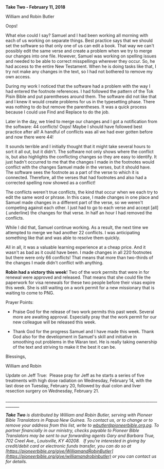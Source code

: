 **Take Two - February 11, 2018**

William and Robin Butler

Oops!

What else could I say? Samuel and I had been working all morning with
each of us working on separate things. Best practice says that we should
set the software so that only one of us can edit a book. That way we
can't possibly edit the same verse and create a problem when we try to
merge our changes into one file. However, Samuel was working on spelling
issues and needed to be able to correct misspellings wherever they
occur. So, he had access to the entire New Testament. When he is doing
tasks like that, I try not make any changes in the text, so I had not
bothered to remove my own access.

During my work I noticed that the software had a problem with the way I
had entered the footnote references. I had followed the pattern of the
Tok Pisin Bible and put parentheses around them. The software did not
like that and I knew it would create problems for us in the typesetting
phase. There was nothing to do but remove the parentheses. It was a
quick process because I could use Find and Replace to do the job.

Later in the day, we tried to merge our changes and I got a notification
from the software: 44 conflicts! Oops! Maybe I should have followed best
practice after all! A handful of conflicts was all we had ever gotten
before and now there were 44!

It sounds terrible and I initially thought that it might take several
hours to sort it all out, but it didn't. The software not only shows
where the conflict is, but also highlights the conflicting changes so
they are easy to identify. It just hadn't occurred to me that the
changes I made in the footnotes would conflict with the changes Samuel
made in the verses, but it should have. The software sees the footnote
as a part of the verse to which it is connected. Therefore, all the
verses that had footnotes and also had a corrected spelling now showed
as a conflict!

The conflicts weren't true conflicts, the kind that occur when we each
try to edit the same word or phrase. In this case, I made changes in one
place and Samuel made changes in a different part of the verse, so we
weren't competing against each other. I just had to go to each verse and
accept [all]{.underline} the changes for that verse. In half an hour I
had removed the conflicts.

While I did that, Samuel continue working. As a result, the next time we
attempted to merge we had another 22 conflicts. I was anticipating
something like that and was able to resolve them quickly.

All in all, it was a valuable learning experience at a cheap price. And
it wasn't as bad as it could have been. I made changes in all 220
footnotes but there were only 66 conflicts! That means that more than
two-thirds of the changes I made didn't conflict with anything.

**Robin had a victory this week**! Two of the work permits that were in
for renewal were approved and released. That means that she could file
the paperwork for visa renewals for these two people before their visas
expire this week. She is still waiting on a work permit for a new
missionary that is waiting to come to PNG.

Prayer Points:

-   Praise God for the release of two work permits this past week.
    Several more are awaiting approval. Especially pray that the work
    permit for our new colleague will be released this week.

-   Thank God for the progress Samuel and I have made this week. Thank
    God also for the development in Samuel's skill and initiative in
    smoothing out problems in the Waran text. He is really taking
    ownership of the text and striving to make it the best it can be.

Blessings,

William and Robin

Update on Jeff True:  Please pray for Jeff as he starts a series of five
treatments with high dose radiation on Wednesday, February 14, with the
last dose on Tuesday, February 20, followed by dual colon and liver
resection surgery on Wednesday, February 21.

\_\_\_\_\_\_\_\_\_\_\_\_\_\_\_\_\_\_\_\_\_\_\_\_\_\_\_\_\_\_\_\_\_\_\_\_\_\_\_\_\_\_\_\_\_\_\_\_\_\_\_\_\_\_\_\_\_\_\_\_\_\_\_\_\_\_\_\_\_\_\_\_\_\_\_\_\_\_\_\_\_\_\_\_\_

***Take Two** is distributed by William and Robin Butler, serving with
Pioneer Bible Translators in Papua New Guinea. To contact us, or to
change or to remove your address from this list, write to
<wbutler@pioneerbible.org.pg>. To partner financially in our ministry,
checks payable to Pioneer Bible Translators may be sent to our
forwarding agents Gary and Barbara True, 702 Creel Ave., Louisville, KY
40208.   If you're interested in giving by credit/debit card or
electronic funds transfer, you can do so at
[https://pioneerbible.org/give/WilliamandRobinButler](https://pioneerbible.org/give/williamandrobinbutler)
or you can contact us for details.*
